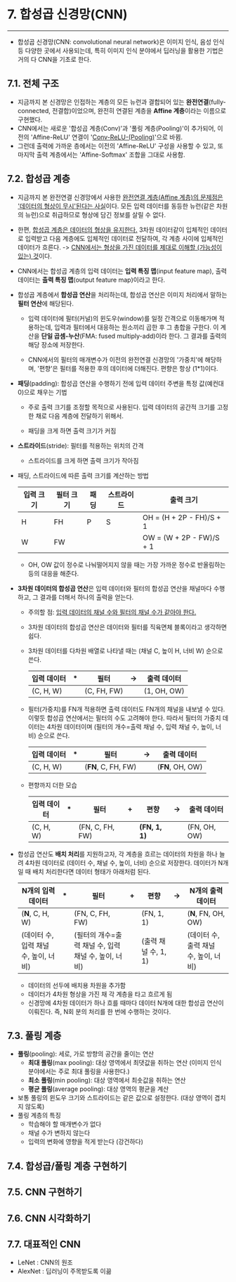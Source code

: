 # 7. 합성곱 신경망(CNN)

---

- 합성곱 신경망(CNN: convolutional neural network)은 이미지 인식, 음성 인식 등 다양한 곳에서 사용되는데, 특히 이미지 인식 분야에서 딥러닝을 활용한 기법은 거의 다 CNN을 기초로 한다.



## 7.1. 전체 구조

- 지금까지 본 신경망은 인접하는 계층의 모든 뉴런과 결합되어 있는 **완전연결**(fully-connected, 전결합)이었으며, 완전히 연결된 계층을 **Affine 계층**이라는 이름으로 구현했다.
- CNN에서는 새로운 '합성곱 계층(Conv)'과 '풀링 계층(Pooling)'이 추가되어, 이전의 'Affine-ReLU' 연결이 '<u>Conv-ReLU-(Pooling)</u>'으로 바뀜.
- 그런데 출력에 가까운 층에서는 이전의 'Affine-ReLU' 구성을 사용할 수 있고, 또 마지막 출력 계층에서는 'Affine-Softmax' 조합을 그대로 사용함.



## 7.2. 합성곱 계층

- 지금까지 본 완전연결 신경망에서 사용한 <u>완전연결 계층(Affine 계층)의 문제점은 '데이터의 형상이 무시'된다는 사실</u>이다. 모든 입력 데이터를 동등한 뉴런(같은 차원의 뉴런)으로 취급하므로 형상에 담긴 정보를 살릴 수 없다.
- 한편, <u>합성곱 계층은 데이터의 형상을 유지한다.</u> 3차원 데이터같이 입체적인 데이터로 입력받고 다음 계층에도 입체적인 데이터로 전달하여, 각 계층 사이에 입체적인 데이터가 흐른다. -> <u>CNN에서는 형상을 가진 데이터를 제대로 이해할 (가능성이 있는) 것</u>이다.
- CNN에서는 합성곱 계층의 입력 데이터는 **입력 특징 맵**(input feature map), 출력 데이터는 **출력 특징 맵**(output feature map)이라고 한다.

- 합성곱 계층에서 **합성곱 연산**을 처리하는데, 합성곱 연산은 이미지 처리에서 말하는 **필터 연산**에 해당된다.

  - 입력 데이터에 필터(커널)의 윈도우(window)를 일정 간격으로 이동해가며 적용하는데, 입력과 필터에서 대응하는 원소끼리 곱한 후 그 총합을 구한다. 이 계산을 **단일 곱셈-누산**(FMA: fused multiply-add)이라 한다. 그 결과를 출력의 해당 장소에 저장한다.

  - CNN에서의 필터의 매개변수가 이전의 완전연결 신경망의 '가중치'에 해당하며, '편향'은 필터를 적용한 후의 데이터에 더해진다. 편향은 항상 (1*1)이다.

- **패딩**(padding): 합성곱 연산을 수행하기 전에 입력 데이터 주변을 특정 값(예컨대 0)으로 채우는 기법

  - 주로 출력 크기를 조정할 목적으로 사용된다. 입력 데이터의 공간적 크기를 고정한 채로 다음 계층에 전달하기 위해서.

  - 패딩을 크게 하면 출력 크기가 커짐

- **스트라이드**(stride): 필터를 적용하는 위치의 간격

  - 스트라이드를 크게 하면 출력 크기가 작아짐

- 패딩, 스트라이드에 따른 출력 크기를 계산하는 방법

  | 입력 크기 | 필터 크기 | 패딩 | 스트라이드 | 출력 크기                |
  | --------- | --------- | ---- | ---------- | ------------------------ |
  | H         | FH        | P    | S          | OH = (H + 2P - FH)/S + 1 |
  | W         | FW        |      |            | OW = (W + 2P - FW)/S + 1 |

  - OH, OW 값이 정수로 나눠떨어지지 않을 때는 가장 가까운 정수로 반올림하는 등의 대응을 해준다.

- **3차원 데이터의 합성곱 연산**은 입력 데이터와 필터의 합성곱 연산을 채널마다 수행하고, 그 결과를 더해서 하나의 출력을 얻는다.

  - 주의할 점: <u>입력 데이터의 채널 수와 필터의 채널 수가 같아야 한다.</u>

  - 3차원 데이터의 합성곱 연산은 데이터와 필터를 직육면체 블록이라고 생각하면 쉽다.

  - 3차원 데이터를 다차원 배열로 나타낼 때는 (채널 C, 높이 H, 너비 W) 순으로 쓴다.

    | 입력 데이터 | *    | 필터        | ->   | 출력 데이터 |
    | ----------- | ---- | ----------- | ---- | ----------- |
    | (C, H, W)   |      | (C, FH, FW) |      | (1, OH, OW) |

  - 필터(가중치)를 FN개 적용하면 출력 데이터도 FN개의 채널을 내보낼 수 있다. 이렇듯 합성곱 연산에서는 필터의 수도 고려해야 한다. 따라서 필터의 가중치 데이터는 4차원 데이터이며 (필터의 개수=출력 채널 수, 입력 채널 수, 높이, 너비) 순으로 쓴다.

    | 입력 데이터 | *    | 필터                | ->   | 출력 데이터      |
    | ----------- | ---- | ------------------- | ---- | ---------------- |
    | (C, H, W)   |      | (**FN**, C, FH, FW) |      | (**FN**, OH, OW) |

  - 편향까지 더한 모습

    | 입력 데이터 | *    | 필터            | +    | 편향           | ->   | 출력 데이터  |
    | ----------- | ---- | --------------- | ---- | -------------- | ---- | ------------ |
    | (C, H, W)   |      | (FN, C, FH, FW) |      | **(FN, 1, 1)** |      | (FN, OH, OW) |

- 합성곱 연산도 **배치 처리**를 지원하고자, 각 계층을 흐르는 데이터의 차원을 하나 늘려 4차원 데이터로 (데이터 수, 채널 수, 높이, 너비) 순으로 저장한다. 데이터가 N개일 때 배치 처리한다면 데이터 형태가 아래처럼 된다.

  | N개의 입력 데이터                     | *    | 필터                                                 | +    | 편향                 | ->   | N개의 출력 데이터                     |
  | ------------------------------------- | ---- | ---------------------------------------------------- | ---- | -------------------- | ---- | ------------------------------------- |
  | (**N**, C, H, W)                      |      | (FN, C, FH, FW)                                      |      | (FN, 1, 1)           |      | (**N**, FN, OH, OW)                   |
  | (데이터 수, 입력 채널 수, 높이, 너비) |      | (필터의 개수=출력 채널 수, 입력 채널 수, 높이, 너비) |      | (출력 채널 수, 1, 1) |      | (데이터 수, 출력 채널 수, 높이, 너비) |

  - 데이터의 선두에 배치용 차원을 추가함
  - 데이터가 4차원 형상을 가진 채 각 계층을 타고 흐르게 됨
  - 신경망에 4차원 데이터가 하나 흐를 때마다 데이터 N개에 대한 합성곱 연산이 이뤄진다. 즉, N회 분의 처리를 한 번에 수행하는 것이다.



## 7.3. 풀링 계층

- **풀링**(pooling): 세로, 가로 방향의 공간을 줄이는 연산
  - **최대 풀링**(max pooling): 대상 영역에서 최댓값을 취하는 연산 (이미지 인식 분야에서는 주로 최대 풀링을 사용한다.)
  - **최소 풀링**(min pooling): 대상 영역에서 최솟값을 취하는 연산
  - **평균 풀링**(average pooling): 대상 영역의 평균을 계산
- 보통 풀링의 윈도우 크기와 스트라이드는 같은 값으로 설정한다. (대상 영역이 겹치지 않도록)
- 풀링 계층의 특징
  - 학습해야 할 매개변수가 없다
  - 채널 수가 변하지 않는다
  - 입력의 변화에 영향을 적게 받는다 (강건하다)



## 7.4. 합성곱/풀링 계층 구현하기



## 7.5. CNN 구현하기



## 7.6. CNN 시각화하기



## 7.7. 대표적인 CNN

- LeNet : CNN의 원조
- AlexNet : 딥러닝이 주목받도록 이끎

